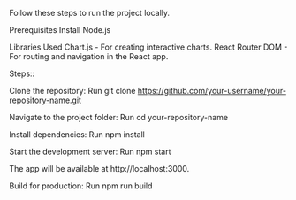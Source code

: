 
Follow these steps to run the project locally.

Prerequisites
Install Node.js

Libraries Used
Chart.js - For creating interactive charts.
React Router DOM - For routing and navigation in the React app.

Steps::

Clone the repository:
Run git clone https://github.com/your-username/your-repository-name.git

Navigate to the project folder:
Run cd your-repository-name

Install dependencies:
Run npm install

Start the development server:
Run npm start

The app will be available at http://localhost:3000.

Build for production:
Run npm run build
